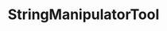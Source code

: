 ---
optionsClassName: StringManipulatorToolOptions
optionsClassFullName: MigrationTools.Tools.StringManipulatorToolOptions
configurationSamples:
- name: confinguration.json
  description: 
  code: >-
    {
      "MigrationTools": {
        "CommonTools": {
          "StringManipulatorTool": {
            "Enabled": true,
            "MaxStringLength": 1000000,
            "Manipulators": [
              {
                "Enabled": true,
                "Pattern": "[^( -~)\n\r\t]+",
                "Replacement": "",
                "Description": "Remove invalid characters from the end of the string"
              }
            ]
          }
        }
      }
    }
  sampleFor: MigrationTools.Tools.StringManipulatorToolOptions
- name: defaults
  description: 
  code: >-
    {
      "MigrationTools": {
        "CommonTools": {
          "StringManipulatorTool": {
            "Enabled": "True",
            "Manipulators": [
              {
                "$type": "RegexStringManipulator",
                "Description": "Remove invalid characters from the end of the string",
                "Enabled": "True",
                "Pattern": "[^( -~)\n\r\t]+",
                "Replacement": ""
              }
            ],
            "MaxStringLength": "1000000"
          }
        }
      }
    }
  sampleFor: MigrationTools.Tools.StringManipulatorToolOptions
- name: Classic
  description: 
  code: >-
    {
      "$type": "StringManipulatorToolOptions",
      "Enabled": true,
      "MaxStringLength": 1000000,
      "Manipulators": [
        {
          "Enabled": true,
          "Pattern": "[^( -~)\n\r\t]+",
          "Replacement": "",
          "Description": "Remove invalid characters from the end of the string"
        }
      ]
    }
  sampleFor: MigrationTools.Tools.StringManipulatorToolOptions
description: Used to process the String fields of a work item. This is useful for cleaning up data. It will limit fields to a max length and apply regex replacements based on what is configured. Each regex replacement is applied in order and can be enabled or disabled.
className: StringManipulatorTool
typeName: Tools
architecture: 
options:
- parameterName: Enabled
  type: Boolean
  description: If set to `true` then the tool will run. Set to `false` and the processor will not run.
  defaultValue: missng XML code comments
- parameterName: Manipulators
  type: List
  description: List of regex based string manipulations to apply to all string fields. Each regex replacement is applied in order and can be enabled or disabled.
  defaultValue: '{}'
- parameterName: MaxStringLength
  type: Int32
  description: Max number of chars in a string. Applied last, and set to 1000000 by default.
  defaultValue: 1000000
status: missng XML code comments
processingTarget: missng XML code comments
classFile: /src/MigrationTools/Tools/StringManipulatorTool.cs
optionsClassFile: /src/MigrationTools/Tools/StringManipulatorToolOptions.cs

redirectFrom:
- /Reference/Tools/StringManipulatorToolOptions/
layout: reference
toc: true
permalink: /Reference/Tools/StringManipulatorTool/
title: StringManipulatorTool
categories:
- Tools
- 
topics:
- topic: notes
  path: /docs/Reference/Tools/StringManipulatorTool-notes.md
  exists: false
  markdown: ''
- topic: introduction
  path: /docs/Reference/Tools/StringManipulatorTool-introduction.md
  exists: false
  markdown: ''

---